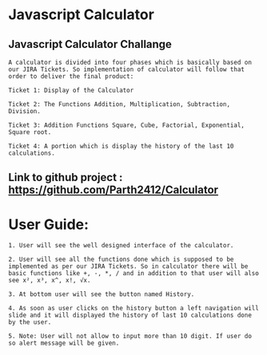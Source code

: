 # Javascript Calculator

## Javascript Calculator Challange

	A calculator is divided into four phases which is basically based on our JIRA Tickets. So implementation of calculator will follow that order to deliver the final product:
	
	Ticket 1: Display of the Calculator 
	
	Ticket 2: The Functions Addition, Multiplication, Subtraction, Division.
	
	Ticket 3: Addition Functions Square, Cube, Factorial, Exponential, Square root.
	
	Ticket 4: A portion which is display the history of the last 10 calculations.
	
## Link to github project : https://github.com/Parth2412/Calculator

# User Guide:

	1. User will see the well designed interface of the calculator.
	
	2. User will see all the functions done which is supposed to be implemented as per our JIRA Tickets. So in calculator there will be basic functions like +, -, *, / and in addition to that user will also see x², x³, x^, x!, √x.
	
	3. At bottom user will see the button named History.
	
	4. As soon as user clicks on the history button a left navigation will slide and it will displayed the history of last 10 calculations done by the user.
	
	5. Note: User will not allow to input more than 10 digit. If user do so alert message will be given.
	
